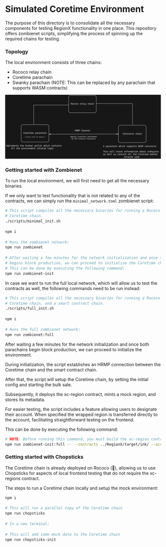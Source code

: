 # Simulated Coretime Environment

The purpose of this directory is to consolidate all the necessary components for testing RegionX functionality in one place. This repository offers zombienet scripts, simplifying the process of spinning up the required chains for testing.

### Topology

The local environment consists of three chains:

-   Rococo relay chain
-   Coretime parachain
-   Swanky parachain (NOTE: This can be replaced by any parachain that supports WASM contracts)

<p align="center">
 <img src="./docs/topology.png" />
</p>

### Getting started with Zombienet

To run the local environment, we will first need to get all the necessary binaries.

If we only want to test functionality that is not related to any of the contracts, we can simply run the `minimal_network.toml` zombienet script:

```sh
# This script compiles all the necessary binaries for running a Rococo relay chain,
# Coretime chain.
./scripts/minimal_init.sh

npm i

# Runs the zombienet network:
npm run zombienet

# After waiting a few minutes for the network initialization and once the parachain 
# begins block production, we can proceed to initialize the Coretime chain. 
# This can be done by executing the following command:
npm run zombienet-init  
```

In case we want to run the full local network, which will allow us to test the contracts as well, the following commands need to be run instead:

```sh
# This script compiles all the necessary binaries for running a Rococo relay chain,
# Coretime chain, and a smart contract chain.
./scripts/full_init.sh

npm i

# Runs the full zombienet network:
npm run zombienet:full
```

After waiting a few minutes for the network initialization and once both parachains begin block production, we can proceed to initialize the environment.

During initialization, the script establishes an HRMP connection between the Coretime chain and the smart contract chain. 

After that, the script will setup the Coretime chain, by setting the initial config and starting the bulk sale.

Subsequently, it deploys the xc-region contract, mints a mock region, and stores its metadata.

For easier testing, the script includes a feature allowing users to designate their account. When specified the wrapped region is transferred directly to the account, facilitating straightforward testing on the frontend.

This can be done by executing the following command:
```sh
# NOTE: Before running this command, you must build the xc-region contract.
npm run zombienet-init:full -- --contracts ../RegionX/target/ink/ --account <account on contracts chain>
```

### Getting started with Chopsticks

The Coretime chain is already deployed on Rococo (🥳), allowing us to use Chopsticks for aspects of local frontend testing that do not require the xc-regions contract.

The steps to run a Coretime chain locally and setup the mock environment:

```sh
npm i

# This will run a parallel copy of the Coretime chain
npm run chopsticks

# In a new terminal:

# This will add some mock data to the Coretime chain
npm run chopsticks-init
```
